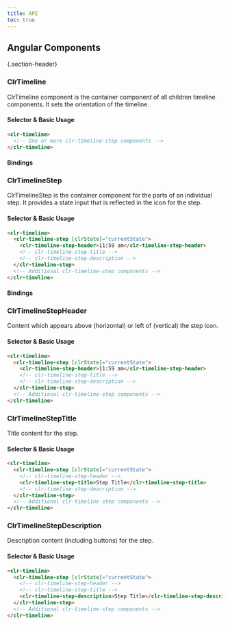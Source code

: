 ```yaml
---
title: API
toc: true
---
```


## Angular Components

{.section-header}

### ClrTimeline

ClrTimeline component is the container component of all children timeline components. It sets the orientation of the timeline.

#### Selector & Basic Usage

<DocDemo toggle="false">

```html
<clr-timeline>
  <!-- One or more clr-timeline-step components -->
</clr-timeline>
```

</DocDemo>

#### Bindings

<DocComponentApi component="ClrTimeline" item="bindings" />

### ClrTimelineStep

ClrTimelineStep is the container component for the parts of an individual step. It provides a state input that is reflected in the icon for the step.

#### Selector & Basic Usage

<DocDemo toggle="false">

```html
<clr-timeline>
  <clr-timeline-step [clrState]="currentState">
    <clr-timeline-step-header>11:59 am</clr-timeline-step-header>
    <!-- clr-timeline-step-title -->
    <!-- clr-timeline-step-description -->
  </clr-timeline-step>
  <!-- Additional clr-timeline-step components -->
</clr-timeline>
```

</DocDemo>

#### Bindings

<DocComponentApi component="ClrTimelineStep" item="bindings" />

### ClrTimelineStepHeader

Content which appears above (horizontal) or left of (vertical) the step icon.

#### Selector & Basic Usage

<DocDemo toggle="false">

```html
<clr-timeline>
  <clr-timeline-step [clrState]="currentState">
    <clr-timeline-step-header>11:59 am</clr-timeline-step-header>
    <!-- clr-timeline-step-title -->
    <!-- clr-timeline-step-description -->
  </clr-timeline-step>
  <!-- Additional clr-timeline-step components -->
</clr-timeline>
```

</DocDemo>

### ClrTimelineStepTitle

Title content for the step.

#### Selector & Basic Usage

<DocDemo toggle="false">

```html
<clr-timeline>
  <clr-timeline-step [clrState]="currentState">
    <!-- clr-timeline-step-header -->
    <clr-timeline-step-title>Step Title</clr-timeline-step-title>
    <!-- clr-timeline-step-description -->
  </clr-timeline-step>
  <!-- Additional clr-timeline-step components -->
</clr-timeline>
```

</DocDemo>

### ClrTimelineStepDescription

Description content (including buttons) for the step.

#### Selector & Basic Usage

<DocDemo toggle="false">

```html
<clr-timeline>
  <clr-timeline-step [clrState]="currentState">
    <!-- clr-timeline-step-header -->
    <!-- clr-timeline-step-title -->
    <clr-timeline-step-description>Step Title</clr-timeline-step-description>
  </clr-timeline-step>
  <!-- Additional clr-timeline-step components -->
</clr-timeline>
```

</DocDemo>
